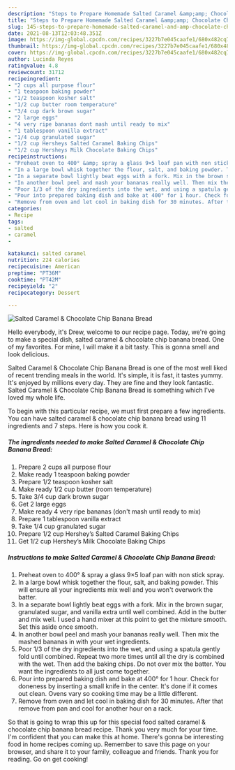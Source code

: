 ```yaml
---
description: "Steps to Prepare Homemade Salted Caramel &amp;amp; Chocolate Chip Banana Bread"
title: "Steps to Prepare Homemade Salted Caramel &amp;amp; Chocolate Chip Banana Bread"
slug: 145-steps-to-prepare-homemade-salted-caramel-and-amp-chocolate-chip-banana-bread
date: 2021-08-13T12:03:48.351Z
image: https://img-global.cpcdn.com/recipes/3227b7e045caafe1/680x482cq70/salted-caramel-chocolate-chip-banana-bread-recipe-main-photo.jpg
thumbnail: https://img-global.cpcdn.com/recipes/3227b7e045caafe1/680x482cq70/salted-caramel-chocolate-chip-banana-bread-recipe-main-photo.jpg
cover: https://img-global.cpcdn.com/recipes/3227b7e045caafe1/680x482cq70/salted-caramel-chocolate-chip-banana-bread-recipe-main-photo.jpg
author: Lucinda Reyes
ratingvalue: 4.8
reviewcount: 31712
recipeingredient:
- "2 cups all purpose flour"
- "1 teaspoon baking powder"
- "1/2 teaspoon kosher salt"
- "1/2 cup butter room temperature"
- "3/4 cup dark brown sugar"
- "2 large eggs"
- "4 very ripe bananas dont mash until ready to mix"
- "1 tablespoon vanilla extract"
- "1/4 cup granulated sugar"
- "1/2 cup Hersheys Salted Caramel Baking Chips"
- "1/2 cup Hersheys Milk Chocolate Baking Chips"
recipeinstructions:
- "Preheat oven to 400° &amp; spray a glass 9×5 loaf pan with non stick spray."
- "In a large bowl whisk together the flour, salt, and baking powder. This will ensure all your ingredients mix well and you won&#39;t overwork the batter."
- "In a separate bowl lightly beat eggs with a fork. Mix in the brown sugar, granulated sugar, and vanilla extra until well combined. Add in the butter and mix well. I used a hand mixer at this point to get the mixture smooth. Set this aside once smooth."
- "In another bowl peel and mash your bananas really well. Then mix the mashed bananas in with your wet ingredients."
- "Poor 1/3 of the dry ingredients into the wet, and using a spatula gently fold until combined. Repeat two more times until all the dry is combined with the wet. Then add the baking chips. Do not over mix the batter. You want the ingredients to all just come together."
- "Pour into prepared baking dish and bake at 400° for 1 hour. Check for doneness by inserting a small knife in the center. It&#39;s done if it comes out clean. Ovens vary so cooking time may be a little different."
- "Remove from oven and let cool in baking dish for 30 minutes. After that remove from pan and cool for another hour on a rack."
categories:
- Recipe
tags:
- salted
- caramel
- 

katakunci: salted caramel  
nutrition: 224 calories
recipecuisine: American
preptime: "PT36M"
cooktime: "PT42M"
recipeyield: "2"
recipecategory: Dessert

---
```



![Salted Caramel &amp; Chocolate Chip Banana Bread](https://img-global.cpcdn.com/recipes/3227b7e045caafe1/680x482cq70/salted-caramel-chocolate-chip-banana-bread-recipe-main-photo.jpg)

Hello everybody, it's Drew, welcome to our recipe page. Today, we're going to make a special dish, salted caramel &amp; chocolate chip banana bread. One of my favorites. For mine, I will make it a bit tasty. This is gonna smell and look delicious.



Salted Caramel &amp; Chocolate Chip Banana Bread is one of the most well liked of recent trending meals in the world. It's simple, it is fast, it tastes yummy. It's enjoyed by millions every day. They are fine and they look fantastic. Salted Caramel &amp; Chocolate Chip Banana Bread is something which I've loved my whole life.


To begin with this particular recipe, we must first prepare a few ingredients. You can have salted caramel &amp; chocolate chip banana bread using 11 ingredients and 7 steps. Here is how you cook it.

<!--inarticleads1-->

##### The ingredients needed to make Salted Caramel &amp; Chocolate Chip Banana Bread:

1. Prepare 2 cups all purpose flour
1. Make ready 1 teaspoon baking powder
1. Prepare 1/2 teaspoon kosher salt
1. Make ready 1/2 cup butter (room temperature)
1. Take 3/4 cup dark brown sugar
1. Get 2 large eggs
1. Make ready 4 very ripe bananas (don&#39;t mash until ready to mix)
1. Prepare 1 tablespoon vanilla extract
1. Take 1/4 cup granulated sugar
1. Prepare 1/2 cup Hershey’s Salted Caramel Baking Chips
1. Get 1/2 cup Hershey’s Milk Chocolate Baking Chips




<!--inarticleads2-->

##### Instructions to make Salted Caramel &amp; Chocolate Chip Banana Bread:

1. Preheat oven to 400° &amp; spray a glass 9×5 loaf pan with non stick spray.
1. In a large bowl whisk together the flour, salt, and baking powder. This will ensure all your ingredients mix well and you won&#39;t overwork the batter.
1. In a separate bowl lightly beat eggs with a fork. Mix in the brown sugar, granulated sugar, and vanilla extra until well combined. Add in the butter and mix well. I used a hand mixer at this point to get the mixture smooth. Set this aside once smooth.
1. In another bowl peel and mash your bananas really well. Then mix the mashed bananas in with your wet ingredients.
1. Poor 1/3 of the dry ingredients into the wet, and using a spatula gently fold until combined. Repeat two more times until all the dry is combined with the wet. Then add the baking chips. Do not over mix the batter. You want the ingredients to all just come together.
1. Pour into prepared baking dish and bake at 400° for 1 hour. Check for doneness by inserting a small knife in the center. It&#39;s done if it comes out clean. Ovens vary so cooking time may be a little different.
1. Remove from oven and let cool in baking dish for 30 minutes. After that remove from pan and cool for another hour on a rack.




So that is going to wrap this up for this special food salted caramel &amp; chocolate chip banana bread recipe. Thank you very much for your time. I'm confident that you can make this at home. There's gonna be interesting food in home recipes coming up. Remember to save this page on your browser, and share it to your family, colleague and friends. Thank you for reading. Go on get cooking!
